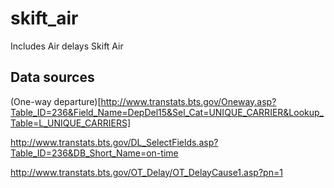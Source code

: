 skift_air
=========

Includes Air delays
Skift Air


## Data sources
 
(One-way departure)[http://www.transtats.bts.gov/Oneway.asp?Table_ID=236&Field_Name=DepDel15&Sel_Cat=UNIQUE_CARRIER&Lookup_Table=L_UNIQUE_CARRIERS]


http://www.transtats.bts.gov/DL_SelectFields.asp?Table_ID=236&DB_Short_Name=on-time


http://www.transtats.bts.gov/OT_Delay/OT_DelayCause1.asp?pn=1